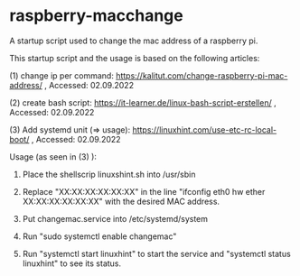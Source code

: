 # raspberry-macchange
A startup script used to change the mac address of a raspberry pi.

This startup script and the usage is based on the following articles:

(1) change ip per command: https://kalitut.com/change-raspberry-pi-mac-address/ , Accessed: 02.09.2022

(2) create bash script: https://it-learner.de/linux-bash-script-erstellen/ , Accessed: 02.09.2022

(3) Add systemd unit (=> usage): https://linuxhint.com/use-etc-rc-local-boot/ , Accessed: 02.09.2022


Usage (as seen in (3) ):

1. Place the shellscrip linuxshint.sh into /usr/sbin

2. Replace "XX:XX:XX:XX:XX:XX" in the line "ifconfig eth0 hw ether XX:XX:XX:XX:XX:XX" with the desired MAC address.

3. Put changemac.service into /etc/systemd/system

4. Run "sudo systemctl enable changemac"

5. Run "systemctl start linuxhint" to start the service and "systemctl status linuxhint" to see its status.
